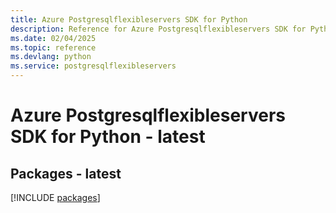 ```yaml
---
title: Azure Postgresqlflexibleservers SDK for Python
description: Reference for Azure Postgresqlflexibleservers SDK for Python
ms.date: 02/04/2025
ms.topic: reference
ms.devlang: python
ms.service: postgresqlflexibleservers
---
```

# Azure Postgresqlflexibleservers SDK for Python - latest
## Packages - latest
[!INCLUDE [packages](postgresqlflexibleservers-index.md)]